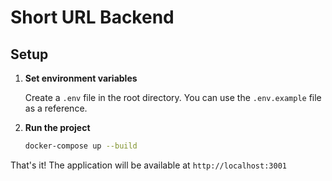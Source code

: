 # Short URL Backend

## Setup

1. **Set environment variables**
   
   Create a `.env` file in the root directory. You can use the `.env.example` file as a reference.

2. **Run the project**
   
   ```bash
   docker-compose up --build
   ```

That's it! The application will be available at `http://localhost:3001`
